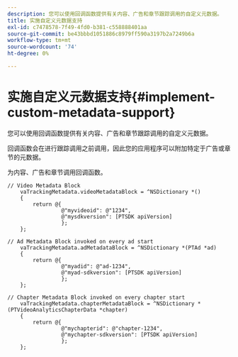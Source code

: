 ```yaml
---
description: 您可以使用回调函数提供有关内容、广告和章节跟踪调用的自定义元数据。
title: 实施自定义元数据支持
exl-id: c7478578-7f49-4fd0-b381-c558888401aa
source-git-commit: be43bbbd1051886c8979ff590a3197b2a7249b6a
workflow-type: tm+mt
source-wordcount: '74'
ht-degree: 0%

---
```


# 实施自定义元数据支持{#implement-custom-metadata-support}

您可以使用回调函数提供有关内容、广告和章节跟踪调用的自定义元数据。

回调函数会在进行跟踪调用之前调用，因此您的应用程序可以附加特定于广告或章节的元数据。

为内容、广告和章节调用回调函数。

```
// Video Metadata Block 
    vaTrackingMetadata.videoMetadataBlock = ^NSDictionary *() 
    { 
        return @{ 
                 @"myvideoid": @"1234", 
                 @"mysdkversion": [PTSDK apiVersion] 
                 }; 
    }; 
      
// Ad Metadata Block invoked on every ad start 
    vaTrackingMetadata.adMetadataBlock = ^NSDictionary *(PTAd *ad) 
    { 
        return @{ 
                 @"myadid": @"ad-1234", 
                 @"myad-sdkversion": [PTSDK apiVersion] 
                 }; 
    }; 
      
// Chapter Metadata Block invoked on every chapter start 
    vaTrackingMetadata.chapterMetadataBlock = ^NSDictionary *(PTVideoAnalyticsChapterData *chapter) 
    { 
        return @{ 
                 @"mychapterid": @"chapter-1234", 
                 @"mychapter-sdkversion": [PTSDK apiVersion] 
                 }; 
    };
```
